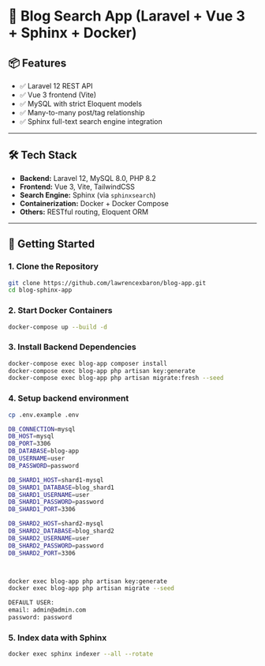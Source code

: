 # 📰 Blog Search App (Laravel + Vue 3 + Sphinx + Docker)

## 📦 Features

- ✅ Laravel 12 REST API
- ✅ Vue 3 frontend (Vite)
- ✅ MySQL with strict Eloquent models
- ✅ Many-to-many post/tag relationship
- ✅ Sphinx full-text search engine integration

---

## 🛠️ Tech Stack

- **Backend:** Laravel 12, MySQL 8.0, PHP 8.2
- **Frontend:** Vue 3, Vite, TailwindCSS
- **Search Engine:** Sphinx (via `sphinxsearch`)
- **Containerization:** Docker + Docker Compose
- **Others:** RESTful routing, Eloquent ORM

---

## 🚀 Getting Started

### 1. Clone the Repository

```bash
git clone https://github.com/lawrencexbaron/blog-app.git
cd blog-sphinx-app
```

### 2. Start Docker Containers

```bash
docker-compose up --build -d
```

### 3. Install Backend Dependencies

```bash
docker-compose exec blog-app composer install
docker-compose exec blog-app php artisan key:generate
docker-compose exec blog-app php artisan migrate:fresh --seed
```

### 4. Setup backend environment

```bash
cp .env.example .env

DB_CONNECTION=mysql
DB_HOST=mysql
DB_PORT=3306
DB_DATABASE=blog-app
DB_USERNAME=user
DB_PASSWORD=password

DB_SHARD1_HOST=shard1-mysql
DB_SHARD1_DATABASE=blog_shard1
DB_SHARD1_USERNAME=user
DB_SHARD1_PASSWORD=password
DB_SHARD1_PORT=3306

DB_SHARD2_HOST=shard2-mysql
DB_SHARD2_DATABASE=blog_shard2
DB_SHARD2_USERNAME=user
DB_SHARD2_PASSWORD=password
DB_SHARD2_PORT=3306



docker exec blog-app php artisan key:generate
docker exec blog-app php artisan migrate --seed

DEFAULT USER:
email: admin@admin.com
password: password


```

### 5. Index data with Sphinx

```bash
docker exec sphinx indexer --all --rotate
```
